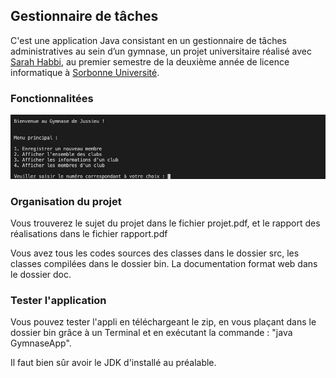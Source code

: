 <h2>Gestionnaire de tâches</h2>

<p>C'est une application Java consistant en un gestionnaire de tâches administratives au sein d’un gymnase, un projet universitaire réalisé avec <a href = "https://fr.linkedin.com/in/sarah-habbi-1a2ba81a4">Sarah Habbi</a>, au premier semestre de la deuxième année de licence informatique à <a href = "https://sciences.sorbonne-universite.fr">Sorbonne Université</a>.</p>

<h3>Fonctionnalitées</h3>

<p><img src ="screenshot.png"></img></p>
<h3>Organisation du projet</h3>
<p>Vous trouverez le sujet du projet dans le fichier projet.pdf, et le rapport des réalisations dans le fichier rapport.pdf</p>

<p>Vous avez tous les codes sources des classes dans le dossier src, les classes compilées dans le dossier bin. La documentation format web 
dans le dossier doc.</p>

<h3 >Tester l'application</h3>

<p >Vous pouvez tester l'appli en téléchargeant le zip, en vous plaçant dans le dossier bin grâce à un Terminal et en exécutant la commande : "java GymnaseApp".</p>

<p>Il faut bien sûr avoir le JDK d'installé au préalable.</p>